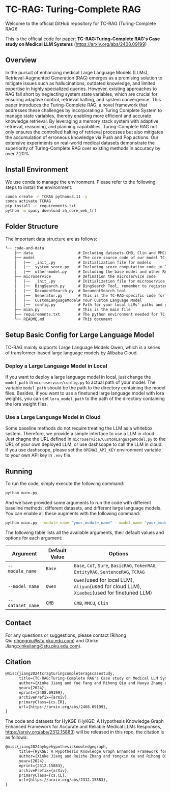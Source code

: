 # TC-RAG: Turing-Complete RAG

Welcome to the official GitHub repository for TC-RAG (Turing-Complete RAG)!

This is the official code for paper: **TC-RAG:Turing-Complete RAG's Case study on Medical LLM Systems** (https://arxiv.org/abs/2408.09199)


## Overview

In the pursuit of enhancing medical Large Language Models (LLMs), Retrieval-Augmented Generation (RAG) emerges as a promising solution to mitigate issues such as hallucinations, outdated knowledge, and limited expertise in highly specialized queries. However, existing approaches to RAG fall short by neglecting system state variables, which are crucial for ensuring adaptive control, retrieval halting, and system convergence. This paper introduces the Turing-Complete RAG, a novel framework that addresses these challenges by incorporating a Turing Complete System to manage state variables, thereby enabling more efficient and accurate knowledge retrieval. By leveraging a memory stack system with adaptive retrieval, reasoning, and planning capabilities, Turing-Complete RAG not only ensures the controlled halting of retrieval processes but also mitigates the accumulation of erroneous knowledge via Push and Pop actions. Our extensive experiments on real-world medical datasets demonstrate the superiority of Turing-Complete RAG over existing methods in accuracy by over 7.20\%.



## Install Environment

We use conda to manage the environment.
Please refer to the following steps to install the environment:

```sh
conda create -n TCRAG python=3.11 -y
conda activate TCRAG
pip install -r requirements.txt
python -m spacy download zh_core_web_trf
```

## Folder Structure

The important data structure are as follows:

```tex
└── code-and-data
    ├── data                    # Including datasets-CMB, Clin and MMCU
    ├── model                   # The core source code of our model TC-RAG and baselines
    │   |──  _init_.py          # Initialization file for models
    │   |──  system_score.py    # Including score computation code in TC-RAG   
    │   |──  other-model.py     # Including the base model and other RAG methods 
    ├── microservice            # Defination the microservice code
    │   |──  _init_.py          # Initialization file for microservice
    │   |──  BingSearch.py      # BingSearch Tool, remember to register to get your API    
    │   |──  DocumentSearch.py  # DocumentSearch tool
    │   |──  Generator.py       # This is the TC-RAG-specific code for generate logits, attention, and entropy when inference...
    │   |──  CustomLanguageModel# Your Custom Language Model 
    │   |──  config.py          # Path for your local LLMs' paths and your LoRA weight
    ├── mian.py                 # This is the main file
    ├── requirements.txt        # The python environment needed for TC-RAG
    └── README.md               # This document
```


## Setup Basic Config for Large Language Model

TC-RAG mainly supports Large Language Models Qwen, which is a series of transformer-based large language models by Alibaba Cloud.

### Deploy a Large Language Model in Local

If you want to deploy a large language model in local, just change the `model_path` in `microservice/config.py` to actual path of your model. The variable `model_path` should be the path to the directory containing the model files. 
Besides, if you want to use a finetuned large language model with lora weights, you can set `lora_model_path` to the path of the directory containing the lora weight files.

### Use a Large Language Model in Cloud

Some baseline methods do not require treating the LLM as a whitebox system. Therefore, we provide a simple interface to use a LLM in cloud. Just chagne the URL defined in `microservice/CustomLanguageModel.py` to the URL of your own deployed LLM, or use dashscope to call the LLM in cloud. If you use dashscope, please set the `OPENAI_API_KEY` environment variable to your own API key in `.env` file.

## Running

To run the code, simply execute the following command:

```sh
python main.py
```

And we have provided some arguments to run the code with different baseline methods, different datasets, and different large language models. You can enable all these augments with the following command:

```sh
python main.py --module_name "your_module_name" --model_name "your_model_name" --dataset_name "your_dataset_name"
```

The following table lists all the available arguments, their default values and options for each argument:

| Argument            | Default Value | Options                                                                                                                                                                                                                                                                                                                                                                                                                                                                                                                                                                                                           
| ------------------ | ------------- | -------------------------------------------------------------------------------------------------------------------------------------------------------------------------------------------------------------------------------------------------------------------------------------------------------------------------------------------------------------------------------------------------------------------------------------------------------------------------------------------------------------------------------------------------------------------------------------------------------------------
| `--module_name`     | `Base`       | `Base`, `CoT`, `Sure`, `BasicRAG`, `TokenRAG`, `EntityRAG`, `SentenceRAG`, `TCRAG`
| `--model_name`      | `Qwen` | `Qwen`(used for local LLM), `Aliyun`(used for cloud LLM), `Xiaobei`(used for finetuned LLM)
| `--dataset_name`    | `CMB` | `CMB`, `MMCU`, `Clin`

## Contact
For any questions or suggestions, please contact (Rihong Qiu:rihongqiu@stu.pku.edu.com) and (Xinke Jiang:xinkejiang@stu.pku.edu.com).

## Citation
```tex
@misc{jiang2024tcragturingcompleteragscasestudy,
      title={TC-RAG:Turing-Complete RAG's Case study on Medical LLM Systems}, 
      author={Xinke Jiang and Yue Fang and Rihong Qiu and Haoyu Zhang and Yongxin Xu and Hao Chen and Wentao Zhang and Ruizhe Zhang and Yuchen Fang and Xu Chu and Junfeng Zhao and Yasha Wang},
      year={2024},
      eprint={2408.09199},
      archivePrefix={arXiv},
      primaryClass={cs.IR},
      url={https://arxiv.org/abs/2408.09199}, 
}
```

The code and datasets for HyKGE (HyKGE: A Hypothesis Knowledge Graph Enhanced Framework for Accurate and Reliable Medical LLMs Responses, https://arxiv.org/abs/2312.15883) will be released in this repo, the citation is as follows:
```tex
@misc{jiang2024hykgehypothesisknowledgegraph,
      title={HyKGE: A Hypothesis Knowledge Graph Enhanced Framework for Accurate and Reliable Medical LLMs Responses}, 
      author={Xinke Jiang and Ruizhe Zhang and Yongxin Xu and Rihong Qiu and Yue Fang and Zhiyuan Wang and Jinyi Tang and Hongxin Ding and Xu Chu and Junfeng Zhao and Yasha Wang},
      year={2024},
      eprint={2312.15883},
      archivePrefix={arXiv},
      primaryClass={cs.CL},
      url={https://arxiv.org/abs/2312.15883}, 
}
```
